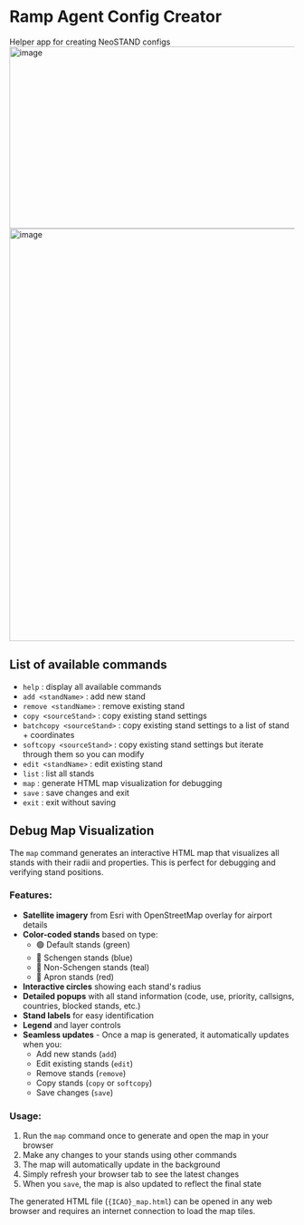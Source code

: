 # Ramp Agent Config Creator
Helper app for creating NeoSTAND configs
<img width="929" height="321" alt="image" src="https://github.com/user-attachments/assets/c8f27f78-722d-48a9-8bb5-37515cab1742" />
<img width="826" height="728" alt="image" src="https://github.com/user-attachments/assets/0a8490a4-ea9a-4720-8333-123229f02620" />

## List of available commands
- `help` : display all available commands
- `add <standName>` : add new stand
- `remove <standName>` : remove existing stand
- `copy <sourceStand>` : copy existing stand settings
- `batchcopy <sourceStand>` : copy existing stand settings to a list of stand + coordinates
- `softcopy <sourceStand>` : copy existing stand settings but iterate through them so you can modify
- `edit <standName>` : edit existing stand
- `list` : list all stands
- `map` : generate HTML map visualization for debugging
- `save` : save changes and exit
- `exit` : exit without saving

## Debug Map Visualization

The `map` command generates an interactive HTML map that visualizes all stands with their radii and properties. This is perfect for debugging and verifying stand positions.

### Features:
- **Satellite imagery** from Esri with OpenStreetMap overlay for airport details
- **Color-coded stands** based on type:
  - 🟢 Default stands (green)
  - 🔵 Schengen stands (blue) 
  - 🔵 Non-Schengen stands (teal)
  - 🔴 Apron stands (red)
- **Interactive circles** showing each stand's radius
- **Detailed popups** with all stand information (code, use, priority, callsigns, countries, blocked stands, etc.)
- **Stand labels** for easy identification
- **Legend** and layer controls
- **Seamless updates** - Once a map is generated, it automatically updates when you:
  - Add new stands (`add`)
  - Edit existing stands (`edit`)
  - Remove stands (`remove`)
  - Copy stands (`copy` or `softcopy`)
  - Save changes (`save`)

### Usage:
1. Run the `map` command once to generate and open the map in your browser
2. Make any changes to your stands using other commands
3. The map will automatically update in the background
4. Simply refresh your browser tab to see the latest changes
5. When you `save`, the map is also updated to reflect the final state

The generated HTML file (`{ICAO}_map.html`) can be opened in any web browser and requires an internet connection to load the map tiles.

